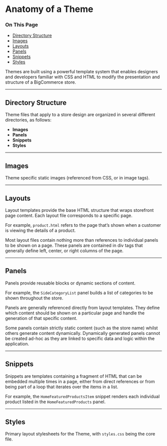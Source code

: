 # Anatomy of a Theme

<div class="otp" id="no-index">

### On This Page
- [Directory Structure](#directory-structure)
- [Images](#images)
- [Layouts](#layouts)
- [Panels](#panels)
- [Snippets](#snippets)
- [Styles](#styles)

</div> 

Themes are built using a powerful template system that enables designers and developers familiar with CSS and HTML to modify the presentation and structure of a BigCommerce store.

---

<a href='#directory-structure' aria-hidden='true' class='block-anchor'  id='directory-structure'><i aria-hidden='true' class='linkify icon'></i></a>

## Directory Structure

Theme files that apply to a store design are organized in several different directories, as follows:

*   **Images**
*   **Panels**
*   **Snippets**
*   **Styles**


---

<a href='#blueprint-images' aria-hidden='true' class='block-anchor'  id='blueprint-images'><i aria-hidden='true' class='linkify icon'></i></a>

## Images

Theme specific static images (referenced from CSS, or in image tags).

---

<a href='#blueprint-layouts' aria-hidden='true' class='block-anchor'  id='blueprint-layouts'><i aria-hidden='true' class='linkify icon'></i></a>

## Layouts

Layout templates provide the base HTML structure that wraps storefront page content. Each layout file corresponds to a specific page.

For example, `product.html` refers to the page that’s shown when a customer is viewing the details of a product.

Most layout files contain nothing more than references to individual panels to be shown on a page. These panels are contained in div tags that generally define left, center, or right columns of the page.

---

<a href='#blueprint-panels' aria-hidden='true' class='block-anchor'  id='blueprint-panels'><i aria-hidden='true' class='linkify icon'></i></a>

## Panels

Panels provide reusable blocks or dynamic sections of content.

For example, the `SideCategoryList` panel builds a list of categories to be shown throughout the store.

Panels are generally referenced directly from layout templates. They define which content should be shown on a particular page and handle the generation of that specific content.

Some panels contain strictly static content (such as the store name) whilst others generate content dynamically. Dynamically generated panels cannot be created ad-hoc as they are linked to specific data and logic within the application.

---

<a href='#blueprint-snippets' aria-hidden='true' class='block-anchor'  id='blueprint-snippets'><i aria-hidden='true' class='linkify icon'></i></a>

## Snippets

Snippets are templates containing a fragment of HTML that can be embedded multiple times in a page, either from direct references or from being part of a loop that iterates over the items in a list.

For example, the `HomeFeaturedProductsItem` snippet renders each individual product listed in the `HomeFeaturedProducts` panel.

---

<a href='#blueprint-styles' aria-hidden='true' class='block-anchor'  id='blueprint-styles'><i aria-hidden='true' class='linkify icon'></i></a>

## Styles

Primary layout stylesheets for the Theme, with `styles.css` being the core file.

